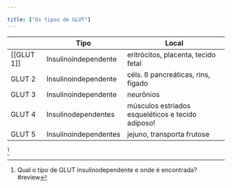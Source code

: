 ```yaml
---

title: ["Os tipos de GLUT"]
---
```

|            | Tipo                  | Local                                             |
| ---------- | --------------------- | ------------------------------------------------- |
| [[GLUT 1]] | Insulinoindependente  | eritrócitos, placenta, tecido fetal               |
| GLUT 2     | Insulinoindependente  | céls. ß pancreáticas, rins, fígado                |
| GLUT 3     | Insulinoindependente  | neurônios                                         |
| GLUT 4     | Insulinodependentes   | músculos estriados esqueléticos e tecido adiposo! |
| GLUT 5     | Insulinoindependentes | jejuno, transporta frutose                        |

[^63016]

[^63016]: Qual o tipo de GLUT insulinodependente e onde é encontrada?
#review 
